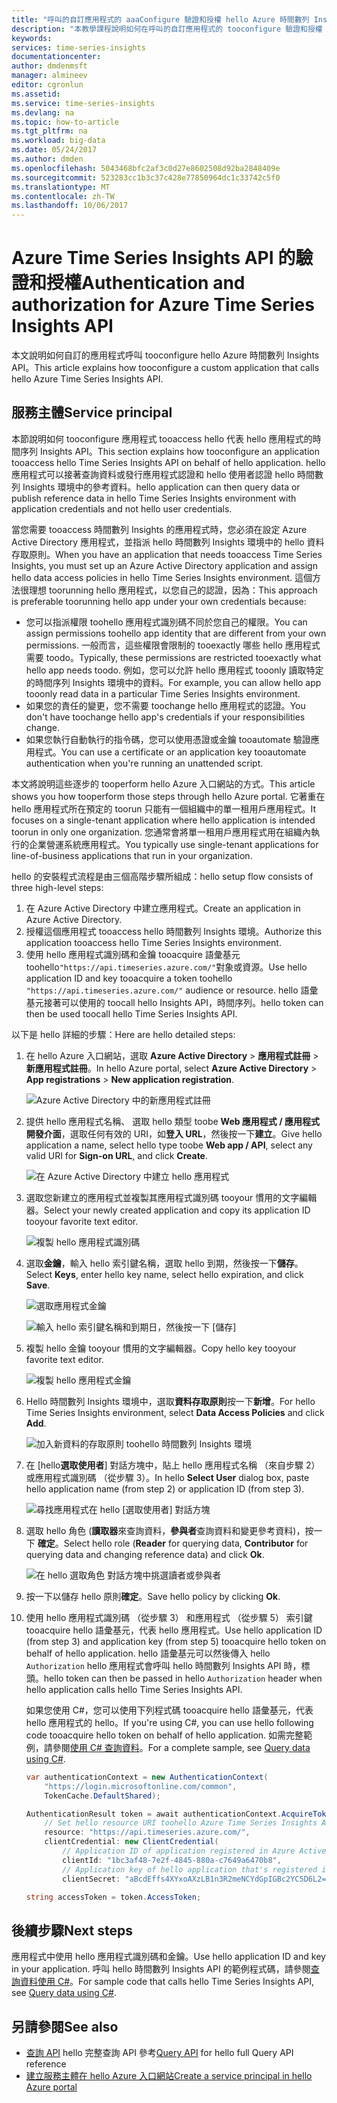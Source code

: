 ```yaml
---
title: "呼叫的自訂應用程式的 aaaConfigure 驗證和授權 hello Azure 時間數列 Insights API，|Microsoft 文件"
description: "本教學課程說明如何在呼叫的自訂應用程式的 tooconfigure 驗證和授權 hello Azure 時間數列 Insights API"
keywords: 
services: time-series-insights
documentationcenter: 
author: dmdenmsft
manager: almineev
editor: cgronlun
ms.assetid: 
ms.service: time-series-insights
ms.devlang: na
ms.topic: how-to-article
ms.tgt_pltfrm: na
ms.workload: big-data
ms.date: 05/24/2017
ms.author: dmden
ms.openlocfilehash: 5043468bfc2af3c0d27e8602508d92ba2848409e
ms.sourcegitcommit: 523283cc1b3c37c428e77850964dc1c33742c5f0
ms.translationtype: MT
ms.contentlocale: zh-TW
ms.lasthandoff: 10/06/2017
---
```

# <a name="authentication-and-authorization-for-azure-time-series-insights-api"></a><span data-ttu-id="4a9fd-103">Azure Time Series Insights API 的驗證和授權</span><span class="sxs-lookup"><span data-stu-id="4a9fd-103">Authentication and authorization for Azure Time Series Insights API</span></span>

<span data-ttu-id="4a9fd-104">本文說明如何自訂的應用程式呼叫 tooconfigure hello Azure 時間數列 Insights API。</span><span class="sxs-lookup"><span data-stu-id="4a9fd-104">This article explains how tooconfigure a custom application that calls hello Azure Time Series Insights API.</span></span>

## <a name="service-principal"></a><span data-ttu-id="4a9fd-105">服務主體</span><span class="sxs-lookup"><span data-stu-id="4a9fd-105">Service principal</span></span>

<span data-ttu-id="4a9fd-106">本節說明如何 tooconfigure 應用程式 tooaccess hello 代表 hello 應用程式的時間序列 Insights API。</span><span class="sxs-lookup"><span data-stu-id="4a9fd-106">This section explains how tooconfigure an application tooaccess hello Time Series Insights API on behalf of hello application.</span></span> <span data-ttu-id="4a9fd-107">hello 應用程式可以接著查詢資料或發行應用程式認證和 hello 使用者認證 hello 時間數列 Insights 環境中的參考資料。</span><span class="sxs-lookup"><span data-stu-id="4a9fd-107">hello application can then query data or publish reference data in hello Time Series Insights environment with application credentials and not hello user credentials.</span></span>

<span data-ttu-id="4a9fd-108">當您需要 tooaccess 時間數列 Insights 的應用程式時，您必須在設定 Azure Active Directory 應用程式，並指派 hello 時間數列 Insights 環境中的 hello 資料存取原則。</span><span class="sxs-lookup"><span data-stu-id="4a9fd-108">When you have an application that needs tooaccess Time Series Insights, you must set up an Azure Active Directory application and assign hello data access policies in hello Time Series Insights environment.</span></span> <span data-ttu-id="4a9fd-109">這個方法很理想 toorunning hello 應用程式，以您自己的認證，因為：</span><span class="sxs-lookup"><span data-stu-id="4a9fd-109">This approach is preferable toorunning hello app under your own credentials because:</span></span>

* <span data-ttu-id="4a9fd-110">您可以指派權限 toohello 應用程式識別碼不同於您自己的權限。</span><span class="sxs-lookup"><span data-stu-id="4a9fd-110">You can assign permissions toohello app identity that are different from your own permissions.</span></span> <span data-ttu-id="4a9fd-111">一般而言，這些權限會限制的 tooexactly 哪些 hello 應用程式需要 toodo。</span><span class="sxs-lookup"><span data-stu-id="4a9fd-111">Typically, these permissions are restricted tooexactly what hello app needs toodo.</span></span> <span data-ttu-id="4a9fd-112">例如，您可以允許 hello 應用程式 tooonly 讀取特定的時間序列 Insights 環境中的資料。</span><span class="sxs-lookup"><span data-stu-id="4a9fd-112">For example, you can allow hello app tooonly read data in a particular Time Series Insights environment.</span></span>
* <span data-ttu-id="4a9fd-113">如果您的責任的變更，您不需要 toochange hello 應用程式的認證。</span><span class="sxs-lookup"><span data-stu-id="4a9fd-113">You don't have toochange hello app's credentials if your responsibilities change.</span></span>
* <span data-ttu-id="4a9fd-114">如果您執行自動執行的指令碼，您可以使用憑證或金鑰 tooautomate 驗證應用程式。</span><span class="sxs-lookup"><span data-stu-id="4a9fd-114">You can use a certificate or an application key tooautomate authentication when you're running an unattended script.</span></span>

<span data-ttu-id="4a9fd-115">本文將說明這些逐步的 tooperform hello Azure 入口網站的方式。</span><span class="sxs-lookup"><span data-stu-id="4a9fd-115">This article shows you how tooperform those steps through hello Azure portal.</span></span> <span data-ttu-id="4a9fd-116">它著重在 hello 應用程式所在預定的 toorun 只能有一個組織中的單一租用戶應用程式。</span><span class="sxs-lookup"><span data-stu-id="4a9fd-116">It focuses on a single-tenant application where hello application is intended toorun in only one organization.</span></span> <span data-ttu-id="4a9fd-117">您通常會將單一租用戶應用程式用在組織內執行的企業營運系統應用程式。</span><span class="sxs-lookup"><span data-stu-id="4a9fd-117">You typically use single-tenant applications for line-of-business applications that run in your organization.</span></span>

<span data-ttu-id="4a9fd-118">hello 的安裝程式流程是由三個高階步驟所組成：</span><span class="sxs-lookup"><span data-stu-id="4a9fd-118">hello setup flow consists of three high-level steps:</span></span>

1. <span data-ttu-id="4a9fd-119">在 Azure Active Directory 中建立應用程式。</span><span class="sxs-lookup"><span data-stu-id="4a9fd-119">Create an application in Azure Active Directory.</span></span>
2. <span data-ttu-id="4a9fd-120">授權這個應用程式 tooaccess hello 時間數列 Insights 環境。</span><span class="sxs-lookup"><span data-stu-id="4a9fd-120">Authorize this application tooaccess hello Time Series Insights environment.</span></span>
3. <span data-ttu-id="4a9fd-121">使用 hello 應用程式識別碼和金鑰 tooacquire 語彙基元 toohello`"https://api.timeseries.azure.com/"`對象或資源。</span><span class="sxs-lookup"><span data-stu-id="4a9fd-121">Use hello application ID and key tooacquire a token toohello `"https://api.timeseries.azure.com/"` audience or resource.</span></span> <span data-ttu-id="4a9fd-122">hello 語彙基元接著可以使用的 toocall hello Insights API，時間序列。</span><span class="sxs-lookup"><span data-stu-id="4a9fd-122">hello token can then be used toocall hello Time Series Insights API.</span></span>

<span data-ttu-id="4a9fd-123">以下是 hello 詳細的步驟：</span><span class="sxs-lookup"><span data-stu-id="4a9fd-123">Here are hello detailed steps:</span></span>

1. <span data-ttu-id="4a9fd-124">在 hello Azure 入口網站，選取  **Azure Active Directory** > **應用程式註冊** > **新應用程式註冊**。</span><span class="sxs-lookup"><span data-stu-id="4a9fd-124">In hello Azure portal, select **Azure Active Directory** > **App registrations** > **New application registration**.</span></span>

   ![Azure Active Directory 中的新應用程式註冊](media/authentication-and-authorization/active-directory-new-application-registration.png)  

2. <span data-ttu-id="4a9fd-126">提供 hello 應用程式名稱、 選取 hello 類型 toobe **Web 應用程式 / 應用程式開發介面**，選取任何有效的 URI，如**登入 URL**，然後按一下**建立**。</span><span class="sxs-lookup"><span data-stu-id="4a9fd-126">Give hello application a name, select hello type toobe **Web app / API**, select any valid URI for **Sign-on URL**, and click **Create**.</span></span>

   ![在 Azure Active Directory 中建立 hello 應用程式](media/authentication-and-authorization/active-directory-create-web-api-application.png)

3. <span data-ttu-id="4a9fd-128">選取您新建立的應用程式並複製其應用程式識別碼 tooyour 慣用的文字編輯器。</span><span class="sxs-lookup"><span data-stu-id="4a9fd-128">Select your newly created application and copy its application ID tooyour favorite text editor.</span></span>

   ![複製 hello 應用程式識別碼](media/authentication-and-authorization/active-directory-copy-application-id.png)

4. <span data-ttu-id="4a9fd-130">選取**金鑰**，輸入 hello 索引鍵名稱，選取 hello 到期，然後按一下**儲存**。</span><span class="sxs-lookup"><span data-stu-id="4a9fd-130">Select **Keys**, enter hello key name, select hello expiration, and click **Save**.</span></span>

   ![選取應用程式金鑰](media/authentication-and-authorization/active-directory-application-keys.png)

   ![輸入 hello 索引鍵名稱和到期日，然後按一下 [儲存]](media/authentication-and-authorization/active-directory-application-keys-save.png)

5. <span data-ttu-id="4a9fd-133">複製 hello 金鑰 tooyour 慣用的文字編輯器。</span><span class="sxs-lookup"><span data-stu-id="4a9fd-133">Copy hello key tooyour favorite text editor.</span></span>

   ![複製 hello 應用程式金鑰](media/authentication-and-authorization/active-directory-copy-application-key.png)

6. <span data-ttu-id="4a9fd-135">Hello 時間數列 Insights 環境中，選取**資料存取原則**按一下**新增**。</span><span class="sxs-lookup"><span data-stu-id="4a9fd-135">For hello Time Series Insights environment, select **Data Access Policies** and click **Add**.</span></span>

   ![加入新資料的存取原則 toohello 時間數列 Insights 環境](media/authentication-and-authorization/time-series-insights-data-access-policies-add.png)

7. <span data-ttu-id="4a9fd-137">在 [hello**選取使用者**] 對話方塊中，貼上 hello 應用程式名稱 （來自步驟 2） 或應用程式識別碼 （從步驟 3）。</span><span class="sxs-lookup"><span data-stu-id="4a9fd-137">In hello **Select User** dialog box, paste hello application name (from step 2) or application ID (from step 3).</span></span>

   ![尋找應用程式在 hello [選取使用者] 對話方塊](media/authentication-and-authorization/time-series-insights-data-access-policies-select-user.png)

8. <span data-ttu-id="4a9fd-139">選取 hello 角色 (**讀取器**來查詢資料，**參與者**查詢資料和變更參考資料)，按一下 **確定**。</span><span class="sxs-lookup"><span data-stu-id="4a9fd-139">Select hello role (**Reader** for querying data, **Contributor** for querying data and changing reference data) and click **Ok**.</span></span>

   ![在 hello 選取角色 對話方塊中挑選讀者或參與者](media/authentication-and-authorization/time-series-insights-data-access-policies-select-role.png)

9. <span data-ttu-id="4a9fd-141">按一下以儲存 hello 原則**確定**。</span><span class="sxs-lookup"><span data-stu-id="4a9fd-141">Save hello policy by clicking **Ok**.</span></span>

10. <span data-ttu-id="4a9fd-142">使用 hello 應用程式識別碼 （從步驟 3） 和應用程式 （從步驟 5） 索引鍵 tooacquire hello 語彙基元，代表 hello 應用程式。</span><span class="sxs-lookup"><span data-stu-id="4a9fd-142">Use hello application ID (from step 3) and application key (from step 5) tooacquire hello token on behalf of hello application.</span></span> <span data-ttu-id="4a9fd-143">hello 語彙基元可以然後傳入 hello `Authorization` hello 應用程式會呼叫 hello 時間數列 Insights API 時，標頭。</span><span class="sxs-lookup"><span data-stu-id="4a9fd-143">hello token can then be passed in hello `Authorization` header when hello application calls hello Time Series Insights API.</span></span>

    <span data-ttu-id="4a9fd-144">如果您使用 C#，您可以使用下列程式碼 tooacquire hello 語彙基元，代表 hello 應用程式的 hello。</span><span class="sxs-lookup"><span data-stu-id="4a9fd-144">If you're using C#, you can use hello following code tooacquire hello token on behalf of hello application.</span></span> <span data-ttu-id="4a9fd-145">如需完整範例，請參閱[使用 C# 查詢資料](time-series-insights-query-data-csharp.md)。</span><span class="sxs-lookup"><span data-stu-id="4a9fd-145">For a complete sample, see [Query data using C#](time-series-insights-query-data-csharp.md).</span></span>

    ```csharp
    var authenticationContext = new AuthenticationContext(
        "https://login.microsoftonline.com/common",
        TokenCache.DefaultShared);

    AuthenticationResult token = await authenticationContext.AcquireTokenAsync(
        // Set hello resource URI toohello Azure Time Series Insights API
        resource: "https://api.timeseries.azure.com/", 
        clientCredential: new ClientCredential(
            // Application ID of application registered in Azure Active Directory
            clientId: "1bc3af48-7e2f-4845-880a-c7649a6470b8", 
            // Application key of hello application that's registered in Azure Active Directory
            clientSecret: "aBcdEffs4XYxoAXzLB1n3R2meNCYdGpIGBc2YC5D6L2="));

    string accessToken = token.AccessToken;
    ```

## <a name="next-steps"></a><span data-ttu-id="4a9fd-146">後續步驟</span><span class="sxs-lookup"><span data-stu-id="4a9fd-146">Next steps</span></span>

<span data-ttu-id="4a9fd-147">應用程式中使用 hello 應用程式識別碼和金鑰。</span><span class="sxs-lookup"><span data-stu-id="4a9fd-147">Use hello application ID and key in your application.</span></span> <span data-ttu-id="4a9fd-148">呼叫 hello 時間數列 Insights API 的範例程式碼，請參閱[查詢資料使用 C#](time-series-insights-query-data-csharp.md)。</span><span class="sxs-lookup"><span data-stu-id="4a9fd-148">For sample code that calls hello Time Series Insights API, see [Query data using C#](time-series-insights-query-data-csharp.md).</span></span>

## <a name="see-also"></a><span data-ttu-id="4a9fd-149">另請參閱</span><span class="sxs-lookup"><span data-stu-id="4a9fd-149">See also</span></span>

* <span data-ttu-id="4a9fd-150">[查詢 API](/rest/api/time-series-insights/time-series-insights-reference-queryapi) hello 完整查詢 API 參考</span><span class="sxs-lookup"><span data-stu-id="4a9fd-150">[Query API](/rest/api/time-series-insights/time-series-insights-reference-queryapi) for hello full Query API reference</span></span>
* [<span data-ttu-id="4a9fd-151">建立服務主體在 hello Azure 入口網站</span><span class="sxs-lookup"><span data-stu-id="4a9fd-151">Create a service principal in hello Azure portal</span></span>](../azure-resource-manager/resource-group-create-service-principal-portal.md)
